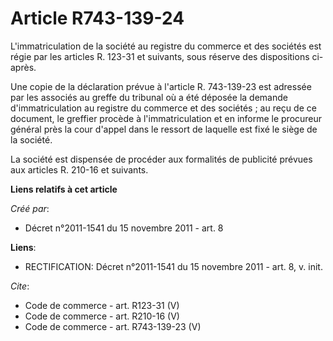 # Article R743-139-24

L'immatriculation de la société au registre du commerce et des sociétés est régie par les articles R. 123-31 et suivants,
sous réserve des dispositions ci-après. 

Une copie de la déclaration prévue à l'article R. 743-139-23 est adressée par les associés au greffe du tribunal où a été
déposée la demande d'immatriculation au registre du commerce et des sociétés ; au reçu de ce document, le greffier procède à
l'immatriculation et en informe le procureur général près la cour d'appel dans le ressort de laquelle est fixé le siège de la
société. 

La société est dispensée de procéder aux formalités de publicité prévues aux articles R. 210-16 et suivants.

**Liens relatifs à cet article**

_Créé par_:

  - Décret n°2011-1541 du 15 novembre 2011 - art. 8

**Liens**:

  - RECTIFICATION: Décret n°2011-1541 du 15 novembre 2011 - art. 8, v. init.

_Cite_:

  - Code de commerce - art. R123-31 (V)
  - Code de commerce - art. R210-16 (V)
  - Code de commerce - art. R743-139-23 (V)
